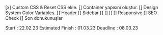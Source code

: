 [x] Custom CSS & Reset CSS ekle.
[] Container yapısını oluştur.
[] Design System Color Variables.
[] Header
[] Sidebar
[] 
[] 
[] 
[] Responsive
[] SEO Check
[] Son donukunuşlar











Start : 22.02.23
Estimated Finish : 01.03.23
Deadline : 08.03.23